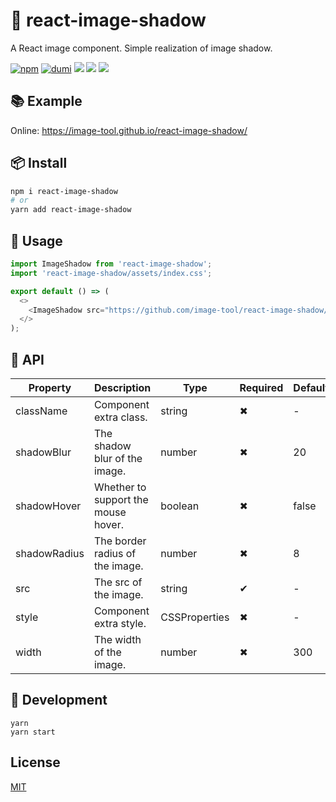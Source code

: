 # 🌈 react-image-shadow

A React image component. Simple realization of image shadow.

[![npm](https://img.shields.io/npm/v/react-image-shadow?style=flat-square&color=orange)](https://www.npmjs.com/package/react-image-shadow) [![dumi](https://img.shields.io/badge/docs%20by-dumi-blue?style=flat-square)](https://github.com/umijs/dumi) ![](https://img.shields.io/github/last-commit/image-tool/react-image-shadow/main?color=%23722ed1&style=flat-square) ![](https://img.shields.io/npm/dt/react-image-shadow?style=flat-square) ![](https://img.shields.io/npm/l/react-image-shadow?style=flat-square)

## 📚 Example

Online: https://image-tool.github.io/react-image-shadow/

## 📦 Install

```bash
npm i react-image-shadow
# or
yarn add react-image-shadow
```

## 🎉 Usage

```js
import ImageShadow from 'react-image-shadow';
import 'react-image-shadow/assets/index.css';

export default () => (
  <>
    <ImageShadow src="https://github.com/image-tool/react-image-shadow/blob/main/image/red.png?raw=true" />
  </>
);
```

## 📔 API

| Property     | Description                         | Type          | Required | Default |
| ------------ | ----------------------------------- | ------------- | -------- | ------- |
| className    | Component extra class.              | string        | ✖        | -       |
| shadowBlur   | The shadow blur of the image.       | number        | ✖        | 20      |
| shadowHover  | Whether to support the mouse hover. | boolean       | ✖        | false   |
| shadowRadius | The border radius of the image.     | number        | ✖        | 8       |
| src          | The src of the image.               | string        | ✔        | -       |
| style        | Component extra style.              | CSSProperties | ✖        | -       |
| width        | The width of the image.             | number        | ✖        | 300     |

## 🔨 Development

```
yarn
yarn start
```

## License

[MIT](https://github.com/image-tool/react-image-shadow/blob/main/LICENSE)
